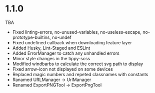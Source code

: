 # 1.1.0
TBA

- Fixed linting-errors, no-unused-variables, no-useless-escape, no-prototype-builtins, no-undef
- Fixed undefined callback when downloading feature layer
- Added Husky, Lint-Staged and ESLint
- Added ErrorManager to catch any unhandled errors
- Minor style changes in the tippy-scss
- Modified windbarbs to calculate the correct svg path to display
- Fixed arrow-icon not displayed on some devices
- Replaced magic numbers and repeted classnames with constants
- Ranamed URLManager -> UrlManager
- Renamed ExportPNGTool -> ExportPngTool